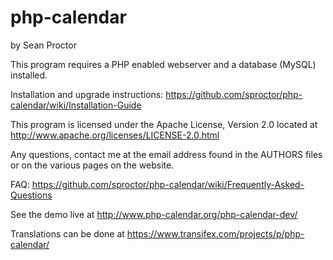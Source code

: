 php-calendar
============
by Sean Proctor

This program requires a PHP enabled webserver and a database (MySQL) installed.

Installation and upgrade instructions:
https://github.com/sproctor/php-calendar/wiki/Installation-Guide

This program is licensed under the Apache License, Version 2.0 located at
http://www.apache.org/licenses/LICENSE-2.0.html

Any questions, contact me at the email address found in the AUTHORS files or
on the various pages on the website.

FAQ: https://github.com/sproctor/php-calendar/wiki/Frequently-Asked-Questions

See the demo live at http://www.php-calendar.org/php-calendar-dev/

Translations can be done at https://www.transifex.com/projects/p/php-calendar/
